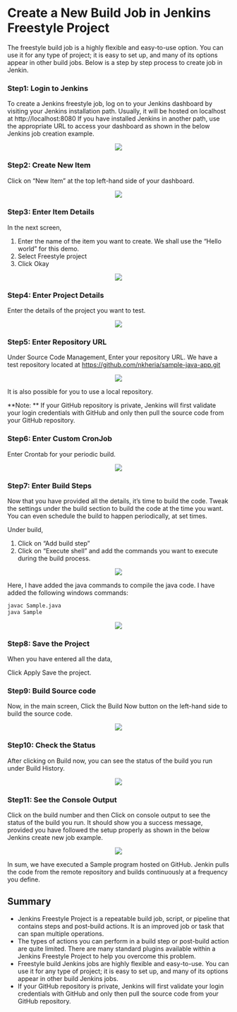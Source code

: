 # Create a New Build Job in Jenkins Freestyle Project

The freestyle build job is a highly flexible and easy-to-use option. You can use it for any type of project; it is easy to set up, and many of its options appear in other build jobs. Below is a step by step process to create job in Jenkin.

### Step1: Login to Jenkins

To create a Jenkins freestyle job, log on to your Jenkins dashboard by visiting your Jenkins installation path. Usually, it will be hosted on localhost at http://localhost:8080 If you have installed Jenkins in another path, use the appropriate URL to access your dashboard as shown in the below Jenkins job creation example.

<p align="center"><img src="./screenshots/loginpage.png"><p>


### Step2: Create New Item

Click on “New Item” at the top left-hand side of your dashboard.

<p align="center"><img src="./screenshots/dashboard.png"><p>


### Step3: Enter Item Details

In the next screen,

1. Enter the name of the item you want to create. We shall use the “Hello world” for this demo.
2. Select Freestyle project
3. Click Okay

<p align="center"><img src="./screenshots/projectCreate.png"><p>

### Step4: Enter Project Details

Enter the details of the project you want to test.

<p align="center"><img src="./screenshots/projectDesc.png"><p>

### Step5: Enter Repository URL

Under Source Code Management, Enter your repository URL. We have a test repository located at https://github.com/nkheria/sample-java-app.git

<p align="center"><img src="./screenshots/gitLink.png"><p>

It is also possible for you to use a local repository.

**Note: ** If your GitHub repository is private, Jenkins will first validate your login credentials with GitHub and only then pull the source code from your GitHub repository.

### Step6: Enter Custom CronJob 

Enter Crontab for your periodic build.

<p align="center"><img src="./screenshots/buildTrigger.png"><p>


### Step7: Enter Build Steps

Now that you have provided all the details, it’s time to build the code. Tweak the settings under the build section to build the code at the time you want. You can even schedule the build to happen periodically, at set times.

Under build,

1. Click on “Add build step”
2. Click on “Execute shell” and add the commands you want to execute during the build process.

<p align="center"><img src="./screenshots/buildtype.png"><p>

Here, I have added the java commands to compile the java code.
I have added the following windows commands:

```bash
javac Sample.java
java Sample
```
<p align="center"><img src="./screenshots/shellCommand.png"><p>


### Step8: Save the Project

When you have entered all the data,

Click Apply
Save the project.


### Step9: Build Source code

Now, in the main screen, Click the Build Now button on the left-hand side to build the source code.

<p align="center"><img src="./screenshots/Startbuild.png"><p>


### Step10: Check the Status

After clicking on Build now, you can see the status of the build you run under Build History.

<p align="center"><img src="./screenshots/BuildNumber.png"><p>


### Step11: See the Console Output

Click on the build number and then Click on console output to see the status of the build you run. It should show you a success message, provided you have followed the setup properly as shown in the below Jenkins create new job example.

<p align="center"><img src="./screenshots/ConsoleOutput.png"><p>

In sum, we have executed a Sample program hosted on GitHub. Jenkin pulls the code from the remote repository and builds continuously at a frequency you define.

## Summary
- Jenkins Freestyle Project is a repeatable build job, script, or pipeline that contains steps and post-build actions. It is an improved job or task that can span multiple operations.
- The types of actions you can perform in a build step or post-build action are quite limited. There are many standard plugins available within a Jenkins Freestyle Project to help you overcome this problem.
- Freestyle build Jenkins jobs are highly flexible and easy-to-use. You can use it for any type of project; it is easy to set up, and many of its options appear in other build Jenkins jobs.
- If your GitHub repository is private, Jenkins will first validate your login credentials with GitHub and only then pull the source code from your GitHub repository.